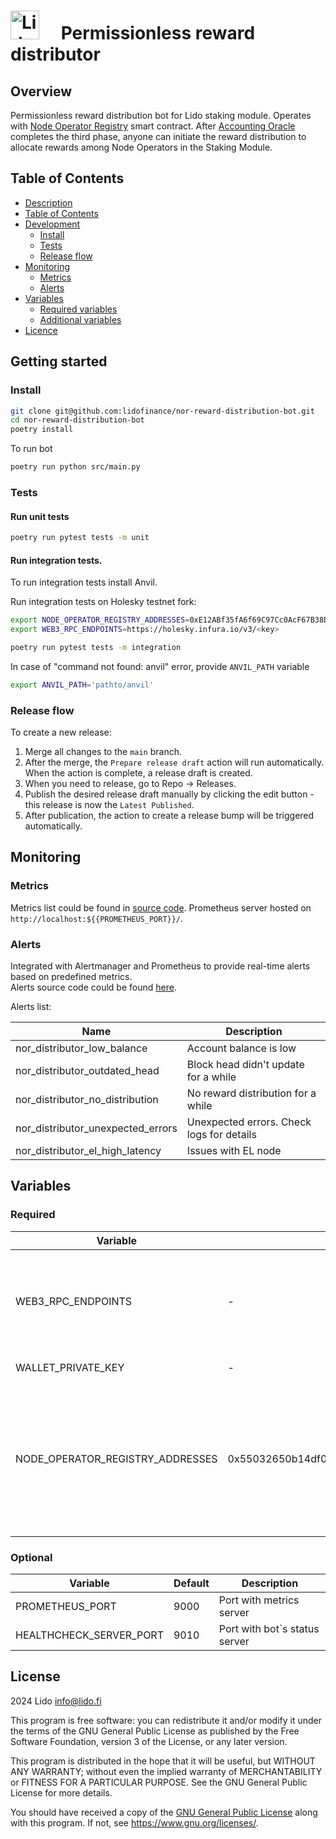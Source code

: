 # <img src="https://docs.lido.fi/img/logo.svg" alt="Lido" width="46"/>  Permissionless reward distributor

## Overview

Permissionless reward distribution bot for Lido staking module. 
Operates with [Node Operator Registry](https://docs.lido.fi/contracts/node-operators-registry) smart contract. 
After [Accounting Oracle](https://docs.lido.fi/guides/oracle-spec/accounting-oracle) completes the third phase, 
anyone can initiate the reward distribution to allocate rewards among Node Operators in the Staking Module.

## Table of Contents

- [Description](#overview)
- [Table of Contents](#table-of-contents)
- [Development](#getting-started)
  - [Install](#install)
  - [Tests](#tests)
  - [Release flow](#release-flow)
- [Monitoring](#monitoring)
  - [Metrics](#metrics)
  - [Alerts](#alerts)
- [Variables](#variables)
  - [Required variables](#required)
  - [Additional variables](#optional)
- [Licence](#licence)

## Getting started

### Install

```bash
git clone git@github.com:lidofinance/nor-reward-distribution-bot.git
cd nor-reward-distribution-bot
poetry install
```

To run bot

```bash
poetry run python src/main.py
```

### Tests

#### Run unit tests

```bash
poetry run pytest tests -m unit
```

#### Run integration tests.

To run integration tests install Anvil.

Run integration tests on Holesky testnet fork:
```bash
export NODE_OPERATOR_REGISTRY_ADDRESSES=0xE12ABf35fA6f69C97Cc0AcF67B38D3000435790e
export WEB3_RPC_ENDPOINTS=https://holesky.infura.io/v3/<key>

poetry run pytest tests -m integration
```

In case of "command not found: anvil" error, provide `ANVIL_PATH` variable 
```bash
export ANVIL_PATH='pathto/anvil'
```

### Release flow

To create a new release:

1. Merge all changes to the `main` branch.
2. After the merge, the `Prepare release draft` action will run automatically. When the action is complete, a release draft is created.
3. When you need to release, go to Repo → Releases.
4. Publish the desired release draft manually by clicking the edit button - this release is now the `Latest Published`.
5. After publication, the action to create a release bump will be triggered automatically.

## Monitoring

### Metrics

Metrics list could be found in [source code](src/metrics/metrics.py).
Prometheus server hosted on `http://localhost:${{PROMETHEUS_PORT}}/`.

### Alerts

Integrated with Alertmanager and Prometheus to provide real-time alerts based on predefined metrics.  
Alerts source code could be found [here](alerts). 

Alerts list:

| Name                              | Description                               |
|-----------------------------------|-------------------------------------------|
| nor_distributor_low_balance       | Account balance is low                    |
| nor_distributor_outdated_head     | Block head didn't update for a while      |
| nor_distributor_no_distribution   | No reward distribution for a while        |
| nor_distributor_unexpected_errors | Unexpected errors. Check logs for details |
| nor_distributor_el_high_latency   | Issues with EL node                       |

## Variables

### Required

| Variable                         | Default                                    | Description                                                                                                                                               |
|----------------------------------|--------------------------------------------|-----------------------------------------------------------------------------------------------------------------------------------------------------------|
| WEB3_RPC_ENDPOINTS               | -                                          | List of rpc endpoints that will be used to send requests (comma separated)                                                                                |
| WALLET_PRIVATE_KEY               | -                                          | Account private key                                                                                                                                       |
| NODE_OPERATOR_REGISTRY_ADDRESSES | 0x55032650b14df07b85bF18A3a3eC8E0Af2e028d5 | Lido Node Operator Registry module address (or based on it). Addresses could be found [here](https://docs.lido.fi/deployed-contracts/). Separate with `,` |

### Optional

| Variable                          | Default    | Description                                                                                                              |
|-----------------------------------|------------|--------------------------------------------------------------------------------------------------------------------------|
| PROMETHEUS_PORT                   | 9000       | Port with metrics server                                                                                                 |
| HEALTHCHECK_SERVER_PORT           | 9010       | Port with bot`s status server                                                                                            |

## License

2024 Lido <info@lido.fi>

This program is free software: you can redistribute it and/or modify
it under the terms of the GNU General Public License as published by
the Free Software Foundation, version 3 of the License, or any later version.

This program is distributed in the hope that it will be useful,
but WITHOUT ANY WARRANTY; without even the implied warranty of
MERCHANTABILITY or FITNESS FOR A PARTICULAR PURPOSE. See the
GNU General Public License for more details.

You should have received a copy of the [GNU General Public License](LICENSE)
along with this program. If not, see <https://www.gnu.org/licenses/>.
